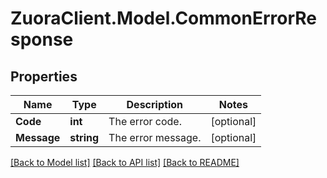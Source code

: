 # ZuoraClient.Model.CommonErrorResponse

## Properties

Name | Type | Description | Notes
------------ | ------------- | ------------- | -------------
**Code** | **int** | The error code.  | [optional] 
**Message** | **string** | The error message.  | [optional] 

[[Back to Model list]](../README.md#documentation-for-models) [[Back to API list]](../README.md#documentation-for-api-endpoints) [[Back to README]](../README.md)


